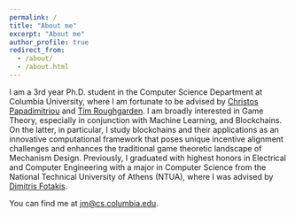 ```yaml
---
permalink: /
title: "About me"
excerpt: "About me"
author_profile: true
redirect_from:
  - /about/
  - /about.html
---
```


I am a 3rd year Ph.D. student in the Computer Science Department at Columbia University, where I am fortunate to be advised by [Christos Papadimitriou](https://www.engineering.columbia.edu/faculty/christos-papadimitriou) and [Tim Roughgarden](https://timroughgarden.org). I am broadly interested in Game Theory, especially in conjunction with Machine Learning, and Blockchains. On the latter, in particular, I study blockchains and their applications as an innovative computational framework that poses unique incentive alignment challenges and enhances the traditional game theoretic landscape of Mechanism Design. Previously, I graduated with highest honors in Electrical and Computer Engineering with a major in Computer Science from the National Technical University of Athens (NTUA), where I was advised by [Dimitris Fotakis](http://www.softlab.ntua.gr/~fotakis).

You can find me at [jm@cs.columbia.edu](mailto:jm@cs.columbia.edu).
